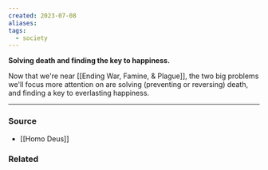 ```yaml
---
created: 2023-07-08
aliases: 
tags:
  - society
---
```

**Solving death and finding the key to happiness.**

Now that we're near [[Ending War, Famine, & Plague]], the two big problems we'll focus more attention on are solving (preventing or reversing) death, and finding a key to everlasting happiness.

---

### Source
- [[Homo Deus]]

### Related